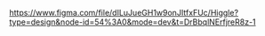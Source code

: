 https://www.figma.com/file/dILuJueGH1w9onJItfxFUc/Higgle?type=design&node-id=54%3A0&mode=dev&t=DrBbqlNErfjreR8z-1

